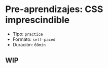 # Pre-aprendizajes: CSS imprescindible

- Tipo: `practice`
- Formato: `self-paced`
- Duración: `60min`

## WIP

